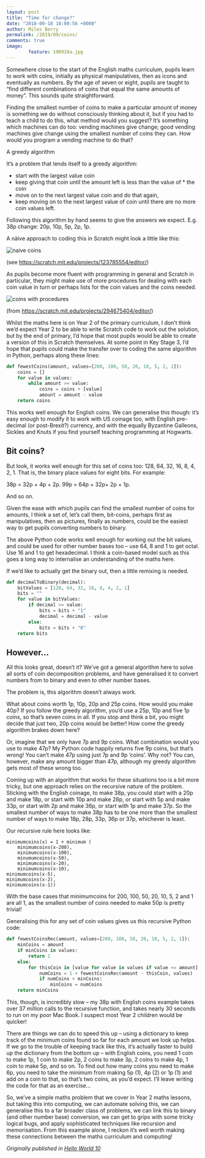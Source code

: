 ```yaml
---
layout: post
title: "Time for change?"
date: "2018-09-18 10:00:56 +0000"
author: Miles Berry
permalink: /2019/09/coins/
comments: true
image:
        feature: 190918a.jpg
---
```


Somewhere close to the start of the English maths curriculum, pupils learn to work with coins, initially as physical manipulatives, then as icons and eventually as numbers. By the age of seven or eight, pupils are taught to “find different combinations of coins that equal the same amounts of money”. This sounds quite straightforward.

Finding the smallest number of coins to make a particular amount of money is something we do without consciously thinking about it, but if you had to teach a child to do this, what method would you suggest? It’s something which machines can do too: vending machines give change; good vending machines give change using the smallest number of coins they can. How would you program a vending machine to do that?

A greedy algorithm

It’s a problem that lends itself to a greedy algorithm:

* start with the largest value coin
* keep giving that coin until the amount left is less than the value of * the coin
* move on to the next largest value coin and do that again,
* keep moving on to the next largest value of coin until there are no more coin values left.

Following this algorithm by hand seems to give the answers we expect. E.g. 38p change: 20p, 10p, 5p, 2p, 1p.

A näive approach to coding this in Scratch might look a little like this:

![naive coins](/images/coins1.png)

(see https://scratch.mit.edu/projects/123785554/editor/)

As pupils become more fluent with programming in general and Scratch in particular, they might make use of more procedures for dealing with each coin value in turn or perhaps lists for the coin values and the coins needed.

![coins with procedures](/images/coins2.png)

(from https://scratch.mit.edu/projects/294675404/editor/)

Whilst the maths here is on Year 2 of the primary curriculum, I don’t think we’d expect Year 2 to be able to write Scratch code to work out the solution, but by the end of primary, I’d hope that most pupils would be able to create a version of this in Scratch themselves. At some point in Key Stage 3, I’d hope that pupils could make the transfer over to coding the same algorithm in Python, perhaps along these lines:

```python
def fewestCoins(amount, values=[200, 100, 50, 20, 10, 5, 2, 1]):
    coins = []
    for value in values:
        while amount >= value:
            coins = coins + [value]
            amount = amount - value
    return coins
```

This works well enough for English coins. We can generalise this though: it’s easy enough to modify it to work with US coinage too, with English pre-decimal (or post-Brexit?) currency, and with the equally Byzantine Galleons, Sickles and Knuts if you find yourself teaching programming at Hogwarts.

## Bit coins?

But look, it works well enough for this set of coins too: 128, 64, 32, 16, 8, 4, 2, 1. That is, the binary place values for eight bits. For example:

38p = 32p + 4p + 2p.
99p = 64p + 32p+ 2p + 1p.

And so on.

Given the ease with which pupils can find the smallest number of coins for amounts, I think a set of, let’s call them, bit-coins, perhaps first as manipulatives, then as pictures, finally as numbers, could be the easiest way to get pupils converting numbers to binary.

The above Python code works well enough for working out the bit values, and could be used for other number bases too – use 64, 8 and 1 to get octal. Use 16 and 1 to get hexadecimal. I think a coin-based model such as this goes a long way to internalise an understanding of the maths here.

If we’d like to actually get the binary out, then a little remixing is needed.

```python
def decimalToBinary(decimal):
    bitValues = [128, 64, 32, 16, 8, 4, 2, 1]
    bits = ""
    for value in bitValues:
        if decimal >= value:
            bits = bits + "1"
            decimal = decimal - value
        else:
            bits = bits + "0"
    return bits
```

## However…

All this looks great, doesn’t it? We’ve got a general algorithm here to solve all sorts of coin decomposition problems, and have generalised it to convert numbers from to binary and even to other number bases.

The problem is, this algorithm doesn’t always work.

What about coins worth 1p, 10p, 20p and 25p coins. How would you make 40p? If you follow the greedy algorithm, you’d use a 25p, 10p and five 1p coins, so that’s seven coins in all. If you stop and think a bit, you might decide that just two, 20p coins would be better! How come the greedy algorithm brakes down here?

Or, imagine that we only have 7p and 9p coins. What combination would you use to make 47p? My Python code happily returns five 9p coins, but that’s wrong! You can’t make 47p using just 7p and 9p ‘coins’. Why not? You can, however, make any amount bigger than 47p, although my greedy algorithm gets most of these wrong too.

Coming up with an algorithm that works for these situations too is a bit more tricky, but one approach relies on the recursive nature of the problem. Sticking with the English coinage, to make 38p, you could start with a 20p and make 18p, or start with 10p and make 28p, or start with 5p and make 33p, or start with 2p and make 36p, or start with 1p and make 37p. So the smallest number of ways to make 38p has to be one more than the smallest number of ways to make 18p, 28p, 33p, 36p or 37p, whichever is least.

Our recursive rule here looks like:

```
minimumcoins(x) = 1 + minimum (
	minimumcoins(x-200),
	minimumcoins(x-100),
	minumumcoins(x-50),
	minimumcoins(x-20),
	minimumcoins(x-10),
minimumcoins(x-5),
minimumcoins(x-2),
minimumcoins(x-1))
```

With the base cases that minimumcoins for 200, 100, 50, 20, 10, 5, 2 and 1 are all 1, as the smallest number of coins needed to make 50p is pretty trivial!

Generalising this for any set of coin values gives us this recursive Python code:

```python
def fewestCoinsRec(amount, values=[200, 100, 50, 20, 10, 5, 2, 1]):
    minCoins = amount
    if minCoins in values:
        return 1
    else:
        for thisCoin in [value for value in values if value <= amount]:
            numCoins = 1 + fewestCoinsRec(amount - thisCoin, values)
            if numCoins < minCoins:
                minCoins = numCoins
    return minCoins
```

This, though, is incredibly slow – my 38p with English coins example takes over 37 million calls to the recursive function, and takes nearly 30 seconds to run on my poor Mac Book. I suspect most Year 2 children would be quicker!

There are things we can do to speed this up – using a dictionary to keep track of the minimum coins found so far for each amount we look up helps. If we go to the trouble of keeping track like this, it’s actually faster to build up the dictionary from the bottom up – with English coins, you need 1 coin to make 1p, 1 coin to make 2p, 2 coins to make 3p, 2 coins to make 4p, 1 coin to make 5p, and so on. To find out how many coins you need to make 6p, you need to take the minimum from making 5p (1), 4p (2) or 1p (1) and add on a coin to that, so that’s two coins, as you’d expect. I’ll leave writing the code for that as an exercise…

So, we’ve a simple maths problem that we cover in Year 2 maths lessons, but taking this into computing, we can automate solving this, we can generalise this to a far broader class of problems, we can link this to binary (and other number base) conversion, we can get to grips with some tricky logical bugs, and apply sophisticated techniques like recursion and memorisation. From this example alone, I reckon it’s well worth making these connections between the maths curriculum and computing!


*Originally published in [Hello World 10](https://helloworld.raspberrypi.org/issues/10/pdf)*
